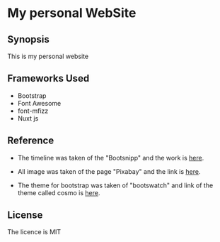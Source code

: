 # My personal WebSite

## Synopsis

This is my personal website

## Frameworks Used

* Bootstrap
* Font Awesome
* font-mfizz
* Nuxt js

## Reference

* The timeline was taken of the "Bootsnipp" and the work is [here](http://bootsnipp.com/snippets/featured/zigzag-timeline-layout).

* All image was taken of the page "Pixabay" and the link is [here](https://pixabay.com/en/).

* The theme for bootstrap was taken of "bootswatch" and link of the theme called cosmo is [here](https://bootswatch.com/cosmo/).

## License

The licence is MIT
